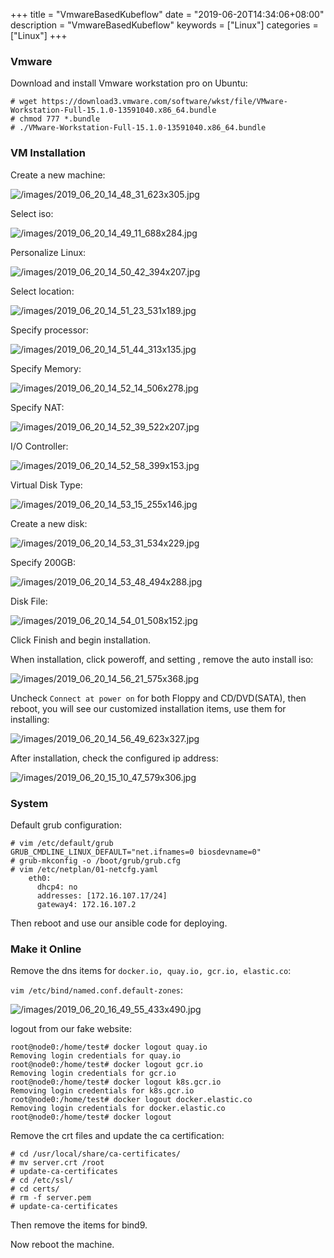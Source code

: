 +++
title = "VmwareBasedKubeflow"
date = "2019-06-20T14:34:06+08:00"
description = "VmwareBasedKubeflow"
keywords = ["Linux"]
categories = ["Linux"]
+++
### Vmware
Download and install Vmware workstation pro on Ubuntu:    

```
# wget https://download3.vmware.com/software/wkst/file/VMware-Workstation-Full-15.1.0-13591040.x86_64.bundle
# chmod 777 *.bundle
# ./VMware-Workstation-Full-15.1.0-13591040.x86_64.bundle
```
### VM Installation
Create a new machine:    

![/images/2019_06_20_14_48_31_623x305.jpg](/images/2019_06_20_14_48_31_623x305.jpg)

Select iso:    

![/images/2019_06_20_14_49_11_688x284.jpg](/images/2019_06_20_14_49_11_688x284.jpg)

Personalize Linux:    

![/images/2019_06_20_14_50_42_394x207.jpg](/images/2019_06_20_14_50_42_394x207.jpg)

Select location:    

![/images/2019_06_20_14_51_23_531x189.jpg](/images/2019_06_20_14_51_23_531x189.jpg)

Specify processor:    

![/images/2019_06_20_14_51_44_313x135.jpg](/images/2019_06_20_14_51_44_313x135.jpg)

Specify Memory:    

![/images/2019_06_20_14_52_14_506x278.jpg](/images/2019_06_20_14_52_14_506x278.jpg)

Specify NAT:   

![/images/2019_06_20_14_52_39_522x207.jpg](/images/2019_06_20_14_52_39_522x207.jpg)

I/O Controller:    

![/images/2019_06_20_14_52_58_399x153.jpg](/images/2019_06_20_14_52_58_399x153.jpg)

Virtual Disk Type:    

![/images/2019_06_20_14_53_15_255x146.jpg](/images/2019_06_20_14_53_15_255x146.jpg)

Create a new disk:    

![/images/2019_06_20_14_53_31_534x229.jpg](/images/2019_06_20_14_53_31_534x229.jpg)

Specify 200GB:   

![/images/2019_06_20_14_53_48_494x288.jpg](/images/2019_06_20_14_53_48_494x288.jpg)

Disk File:    

![/images/2019_06_20_14_54_01_508x152.jpg](/images/2019_06_20_14_54_01_508x152.jpg)

Click Finish and begin installation.    

When installation, click poweroff, and setting , remove the auto install iso:    

![/images/2019_06_20_14_56_21_575x368.jpg](/images/2019_06_20_14_56_21_575x368.jpg)

Uncheck `Connect at power on` for both Floppy and CD/DVD(SATA), then reboot, you will see 
our customized installation items, use them for installing:    

![/images/2019_06_20_14_56_49_623x327.jpg](/images/2019_06_20_14_56_49_623x327.jpg)

After installation, check the configured ip address:    

![/images/2019_06_20_15_10_47_579x306.jpg](/images/2019_06_20_15_10_47_579x306.jpg)

### System
Default grub configuration:

```
# vim /etc/default/grub
GRUB_CMDLINE_LINUX_DEFAULT="net.ifnames=0 biosdevname=0"
# grub-mkconfig -o /boot/grub/grub.cfg
# vim /etc/netplan/01-netcfg.yaml
    eth0:
      dhcp4: no
      addresses: [172.16.107.17/24]
      gateway4: 172.16.107.2
```
Then reboot and use our ansible code for deploying.   

### Make it Online
Remove the dns items for `docker.io, quay.io, gcr.io, elastic.co`:    

`vim /etc/bind/named.conf.default-zones`:    

![/images/2019_06_20_16_49_55_433x490.jpg](/images/2019_06_20_16_49_55_433x490.jpg)

logout from our fake website:    

```
root@node0:/home/test# docker logout quay.io
Removing login credentials for quay.io
root@node0:/home/test# docker logout gcr.io
Removing login credentials for gcr.io
root@node0:/home/test# docker logout k8s.gcr.io
Removing login credentials for k8s.gcr.io
root@node0:/home/test# docker logout docker.elastic.co
Removing login credentials for docker.elastic.co
root@node0:/home/test# docker logout
```
Remove the crt files and update the ca certification:    

```
# cd /usr/local/share/ca-certificates/
# mv server.crt /root
# update-ca-certificates 
# cd /etc/ssl/
# cd certs/
# rm -f server.pem 
# update-ca-certificates 
```
Then remove the items for bind9.     

Now reboot the machine.   
